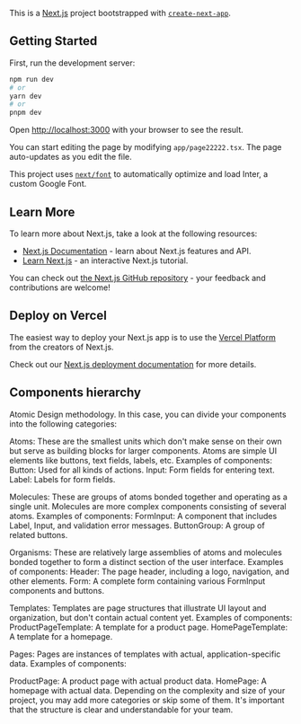 This is a [Next.js](https://nextjs.org/) project bootstrapped with [`create-next-app`](https://github.com/vercel/next.js/tree/canary/packages/create-next-app).

## Getting Started

First, run the development server:

```bash
npm run dev
# or
yarn dev
# or
pnpm dev
```

Open [http://localhost:3000](http://localhost:3000) with your browser to see the result.

You can start editing the page by modifying `app/page22222.tsx`. The page auto-updates as you edit the file.

This project uses [`next/font`](https://nextjs.org/docs/basic-features/font-optimization) to automatically optimize and load Inter, a custom Google Font.

## Learn More

To learn more about Next.js, take a look at the following resources:

- [Next.js Documentation](https://nextjs.org/docs) - learn about Next.js features and API.
- [Learn Next.js](https://nextjs.org/learn) - an interactive Next.js tutorial.

You can check out [the Next.js GitHub repository](https://github.com/vercel/next.js/) - your feedback and contributions are welcome!

## Deploy on Vercel

The easiest way to deploy your Next.js app is to use the [Vercel Platform](https://vercel.com/new?utm_medium=default-template&filter=next.js&utm_source=create-next-app&utm_campaign=create-next-app-readme) from the creators of Next.js.

Check out our [Next.js deployment documentation](https://nextjs.org/docs/deployment) for more details.

## Components hierarchy
Atomic Design methodology. 
In this case, you can divide your components into the following categories:

Atoms: These are the smallest units which don't make sense on their own but serve as building blocks for larger components. Atoms are simple UI elements like buttons, text fields, labels, etc.
Examples of components:
Button: Used for all kinds of actions.
Input: Form fields for entering text.
Label: Labels for form fields.

Molecules: These are groups of atoms bonded together and operating as a single unit. Molecules are more complex components consisting of several atoms.
Examples of components:
FormInput: A component that includes Label, Input, and validation error messages.
ButtonGroup: A group of related buttons.

Organisms: These are relatively large assemblies of atoms and molecules bonded together to form a distinct section of the user interface.
Examples of components:
Header: The page header, including a logo, navigation, and other elements.
Form: A complete form containing various FormInput components and buttons.

Templates: Templates are page structures that illustrate UI layout and organization, but don't contain actual content yet.
Examples of components:
ProductPageTemplate: A template for a product page.
HomePageTemplate: A template for a homepage.

Pages: Pages are instances of templates with actual, application-specific data.
Examples of components:

ProductPage: A product page with actual product data.
HomePage: A homepage with actual data.
Depending on the complexity and size of your project, you may add more categories or skip some of them. It's important that the structure is clear and understandable for your team.
